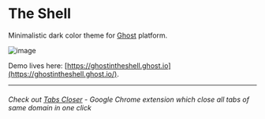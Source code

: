 # The Shell

Minimalistic dark color theme for [Ghost](http://github.com/tryghost/ghost/) platform.

![image](https://user-images.githubusercontent.com/1761114/55421430-dc7f8e80-5581-11e9-9db8-ad3071f09098.png)

Demo lives here: [https://ghostintheshell.ghost.io](https://ghostintheshell.ghost.io/).

----

###### Check out  [Tabs Closer](https://chrome.google.com/webstore/detail/kbjdilnofjdfokcgnpfcjogadbepemno) - Google Chrome extension which close all tabs of same domain in one click

